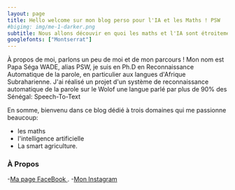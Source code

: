 ```yaml
---
layout: page
title: Hello welcome sur mon blog perso pour l'IA et les Maths ! PSW
#bigimg: img/me-1-darker.png
subtitle: Nous allons découvir en quoi les maths et l'IA sont étroitement liés. 
googlefonts: ["Montserrat"]
---
```

À propos de moi, parlons un peu de moi et de mon parcours ! 
Mon nom est Papa Séga WADE, alias PSW, je suis en Ph.D en Reconnaissance Automatique de la parole, en particulier aux langues d'Afrique Subraharienne. 
J'ai réalisé un projet d'un système de reconnaissance automatique de la parole sur le Wolof une langue parlé par plus de 90% des Sénégal: Speech-To-Text


 En somme, bienvenu dans ce blog dédié à trois domaines qui me passionne beaucoup:
- les maths
- l'intelligence artificielle
- La smart agriculture.


### À Propos

 -[Ma page FaceBook ](https://fb.me/MathsFacilesWadePs).
 -[Mon Instagram](https://instagram.com/maths_psw/)
